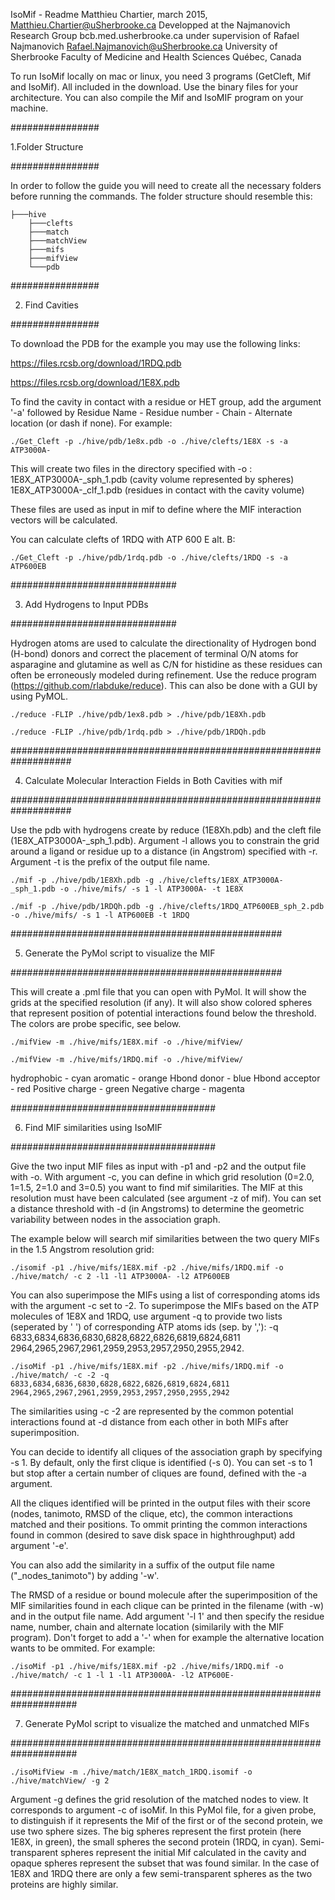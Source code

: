IsoMif - Readme
Matthieu Chartier, march 2015, Matthieu.Chartier@uSherbrooke.ca
Developped at the Najmanovich Research Group bcb.med.usherbrooke.ca under supervision of Rafael Najmanovich Rafael.Najmanovich@uSherbrooke.ca
University of Sherbrooke
Faculty of Medicine and Health Sciences
Québec, Canada

To run IsoMif locally on mac or linux, you need 3 programs (GetCleft, Mif and IsoMif). All included in the download. Use the binary files for your architecture. You can also compile the Mif and IsoMIF program on your machine.


################

1.Folder Structure

################

In order to follow the guide you will need to create all the necessary folders before running the commands. The folder structure should resemble this:

```
├───hive
    ├───clefts
    ├───match
    ├───matchView
    ├───mifs
    ├───mifView
    └───pdb
```  

################

2. Find Cavities

################


To download the PDB for the example you may use the following links:

https://files.rcsb.org/download/1RDQ.pdb

https://files.rcsb.org/download/1E8X.pdb


To find the cavity in contact with a residue or HET group, add the argument '-a' followed by Residue Name - Residue number - Chain - Alternate location (or dash if none). For example:

```
./Get_Cleft -p ./hive/pdb/1e8x.pdb -o ./hive/clefts/1E8X -s -a ATP3000A-
```
This will create two files in the directory specified with -o :
1E8X_ATP3000A-_sph_1.pdb (cavity volume represented by spheres)
1E8X_ATP3000A-_clf_1.pdb (residues in contact with the cavity volume)

These files are used as input in mif to define where the MIF interaction vectors will be calculated.

You can calculate clefts of 1RDQ  with ATP 600 E alt. B:
```
./Get_Cleft -p ./hive/pdb/1rdq.pdb -o ./hive/clefts/1RDQ -s -a ATP600EB
```

##############################

3. Add Hydrogens to Input PDBs

##############################


Hydrogen atoms are used to calculate the directionality of Hydrogen bond (H-bond) donors and correct the placement of terminal O/N atoms for asparagine and glutamine as well as C/N for histidine as these residues can often be erroneously modeled during refinement. Use the reduce program (https://github.com/rlabduke/reduce). This can also be done with a GUI by using PyMOL.

```
./reduce -FLIP ./hive/pdb/1ex8.pdb > ./hive/pdb/1E8Xh.pdb
```
```
./reduce -FLIP ./hive/pdb/1rdq.pdb > ./hive/pdb/1RDQh.pdb
```

###################################################################

4. Calculate Molecular Interaction Fields in Both Cavities with mif

###################################################################


Use the pdb with hydrogens create by reduce (1E8Xh.pdb) and the cleft file (1E8X_ATP3000A-_sph_1.pdb). Argument -l allows you to constrain the grid around a ligand or residue up to a distance (in Angstrom) specified with -r. Argument -t is the prefix of the output file name.
```
./mif -p ./hive/pdb/1E8Xh.pdb -g ./hive/clefts/1E8X_ATP3000A-_sph_1.pdb -o ./hive/mifs/ -s 1 -l ATP3000A- -t 1E8X
```
```
./mif -p ./hive/pdb/1RDQh.pdb -g ./hive/clefts/1RDQ_ATP600EB_sph_2.pdb -o ./hive/mifs/ -s 1 -l ATP600EB -t 1RDQ
```

#################################################

5. Generate the PyMol script to visualize the MIF

#################################################


This will create a .pml file that you can open with PyMol. It will show the grids at the specified resolution (if any). It will also show colored spheres that represent position of potential interactions found below the threshold. The colors are probe specific, see below.
```
./mifView -m ./hive/mifs/1E8X.mif -o ./hive/mifView/
```
```
./mifView -m ./hive/mifs/1RDQ.mif -o ./hive/mifView/
```
hydrophobic - cyan
aromatic - orange
Hbond donor - blue
Hbond acceptor - red
Positive charge - green
Negative charge - magenta


#####################################

6. Find MIF similarities using IsoMIF

#####################################


Give the two input MIF files as input with -p1 and -p2 and the output file with -o. With argument -c, you can define in which grid resolution (0=2.0, 1=1.5, 2=1.0 and 3=0.5) you want to find mif similarities. The MIF at this resolution must have been calculated (see argument -z of mif). You can set a distance threshold with -d (in Angstroms) to determine the geometric variability between nodes in the association graph.

The example below will search mif similarities between the two query MIFs in the 1.5 Angstrom resolution grid:
```
./isomif -p1 ./hive/mifs/1E8X.mif -p2 ./hive/mifs/1RDQ.mif -o ./hive/match/ -c 2 -l1 -l1 ATP3000A- -l2 ATP600EB
```
You can also superimpose the MIFs using a list of corresponding atoms ids with the argument -c set to -2. To superimpose the MIFs based on the ATP molecules of 1E8X and 1RDQ, use argument -q to provide two lists (seperated by ' ') of corresponding ATP atoms ids (sep. by ','): -q 6833,6834,6836,6830,6828,6822,6826,6819,6824,6811 2964,2965,2967,2961,2959,2953,2957,2950,2955,2942.
```
./isoMif -p1 ./hive/mifs/1E8X.mif -p2 ./hive/mifs/1RDQ.mif -o ./hive/match/ -c -2 -q 6833,6834,6836,6830,6828,6822,6826,6819,6824,6811 2964,2965,2967,2961,2959,2953,2957,2950,2955,2942
```
The similarities using -c -2 are represented by the common potential interactions found at -d distance from each other in both MIFs after superimposition.

You can decide to identify all cliques of the association graph by specifying -s 1. By default, only the first clique is identified (-s 0). You can set -s to 1 but stop after a certain number of cliques are found, defined with the -a argument.

All the cliques identified will be printed in the output files with their score (nodes, tanimoto, RMSD of the clique, etc), the common interactions matched and their positions. To ommit printing the common interactions found in common (desired to save disk space in highthroughput) add argument '-e'.

You can also add the similarity in a suffix of the output file name ("_nodes_tanimoto") by adding '-w'.

The RMSD of a residue or bound molecule after the superimposition of the MIF similarities found in each clique can be printed in the filename (with -w) and in the output file name. Add argument '-l 1' and then specify the residue name, number, chain and alternate location (similarily with the MIF program). Don't forget to add a '-' when for example the alternative location wants to be ommited. For example:
```
./isoMif -p1 ./hive/mifs/1E8X.mif -p2 ./hive/mifs/1RDQ.mif -o ./hive/match/ -c 1 -l 1 -l1 ATP3000A- -l2 ATP600E-
```

####################################################################

7. Generate PyMol script to visualize the matched and unmatched MIFs

####################################################################

```
./isoMifView -m ./hive/match/1E8X_match_1RDQ.isomif -o ./hive/matchView/ -g 2
```
Argument -g defines the grid resolution of the matched nodes to view. It corresponds to argument -c of isoMif. In this PyMol file, for a given probe, to distinguish if it represents the Mif of the first or of the second protein, we use two sphere sizes. The big spheres represent the first protein (here 1E8X, in green), the small spheres the second protein (1RDQ, in cyan). Semi-transparent spheres represent the initial Mif calculated in the cavity and opaque spheres represent the subset that was found similar. In the case of 1E8X and 1RDQ there are only a few semi-transparent spheres as the two proteins are highly similar.
